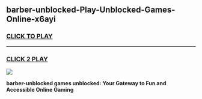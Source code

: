 
## barber-unblocked-Play-Unblocked-Games-Online-x6ayi
<h3>
<a href="https://premium76.site?title=barber-unblocked&ref=25A">CLICK TO PLAY</a></h3>
<hr>

<h3>
<a href="https://premium76.site?title=barber-unblocked&ref=25A">CLICK 2 PLAY</a>
  
</h3>

<a href="https://premium76.site?title=barber-unblocked&ref=25A"><img src="https://clearcache.store/games.png"></a>


**barber-unblocked games unblocked: Your Gateway to Fun and Accessible Online Gaming**
